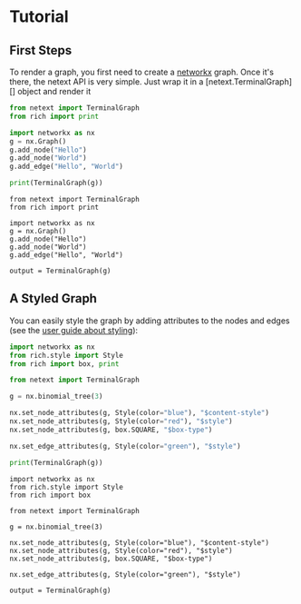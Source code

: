 # Tutorial

## First Steps

To render a graph, you first need to create a [networkx](https://networkx.org/) graph. Once it's there,
the netext API is very simple. Just wrap it in a [netext.TerminalGraph][] object
and render it

```python
from netext import TerminalGraph
from rich import print

import networkx as nx
g = nx.Graph()
g.add_node("Hello")
g.add_node("World")
g.add_edge("Hello", "World")

print(TerminalGraph(g))
```

```{.rich title='Hello World' }
from netext import TerminalGraph
from rich import print

import networkx as nx
g = nx.Graph()
g.add_node("Hello")
g.add_node("World")
g.add_edge("Hello", "World")

output = TerminalGraph(g)
```

## A Styled Graph

You can easily style the graph by adding attributes to the nodes and edges (see the [user guide about styling](./user-guide/styling-graphs.md)):

```python
import networkx as nx
from rich.style import Style
from rich import box, print

from netext import TerminalGraph

g = nx.binomial_tree(3)

nx.set_node_attributes(g, Style(color="blue"), "$content-style")
nx.set_node_attributes(g, Style(color="red"), "$style")
nx.set_node_attributes(g, box.SQUARE, "$box-type")

nx.set_edge_attributes(g, Style(color="green"), "$style")

print(TerminalGraph(g))
```


```{.rich title='Binomial Tree' }
import networkx as nx
from rich.style import Style
from rich import box

from netext import TerminalGraph

g = nx.binomial_tree(3)

nx.set_node_attributes(g, Style(color="blue"), "$content-style")
nx.set_node_attributes(g, Style(color="red"), "$style")
nx.set_node_attributes(g, box.SQUARE, "$box-type")

nx.set_edge_attributes(g, Style(color="green"), "$style")

output = TerminalGraph(g)
```

